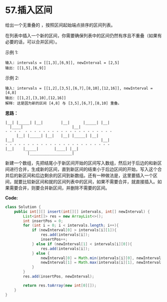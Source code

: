 # 57.插入区间

给出一个无重叠的 ，按照区间起始端点排序的区间列表。

在列表中插入一个新的区间，你需要确保列表中的区间仍然有序且不重叠（如果有必要的话，可以合并区间）。

示例 1:
```
输入: intervals = [[1,3],[6,9]], newInterval = [2,5]
输出: [[1,5],[6,9]]
```
示例 2:
```
输入: intervals = [[1,2],[3,5],[6,7],[8,10],[12,16]], newInterval = [4,8]
输出: [[1,2],[3,10],[12,16]]
解释: 这是因为新的区间 [4,8] 与 [3,5],[6,7],[8,10] 重叠。
```

**思路：**
```
|__| |_____| |__|        |__|      |_____| |__| 
  |____|                      |__|
- - - -  - - - - - - - - - - - - - - - - - - - -
     |__| |_____| |__|   |__| |_____| |__| 
|__|                                       |__|
- - - - - - - - - - - - - - - - - - - - - - - -
|__|    |_____|       |____| |__| 
          |___________________|
```

新建一个数组，先把结尾小于新区间开始的区间写入数组，然后对于后边的和新区间进行合并，生成新的区间，直到新区间的结束小于后边区间的开始，写入这个合并后的新区间和后边剩余的区间到新数组。还有一种做法是，这里要插入一个区间，就要比较新区间和就的区间列表中的区间，如果不需要合并，就直接插入。如果需要合并，则要合并新区间，并删除不需要的区间。

**Code:**
```java
class Solution {
    public int[][] insert(int[][] intervals, int[] newInterval) {
        List<int[]> res = new ArrayList<>();
        int insertPos = 0;
        for (int i = 0; i < intervals.length; i++){
            if (newInterval[0] > intervals[i][1]){
                res.add(intervals[i]);
                insertPos++;
            } else if (newInterval[1] < intervals[i][0]){
                res.add(intervals[i]);
            } else {
                newInterval[0] = Math.min(intervals[i][0], newInterval[0]);
                newInterval[1] = Math.max(intervals[i][1], newInterval[1]);
            }
        }
        res.add(insertPos, newInterval);

        return res.toArray(new int[0][]);
    }
}
```